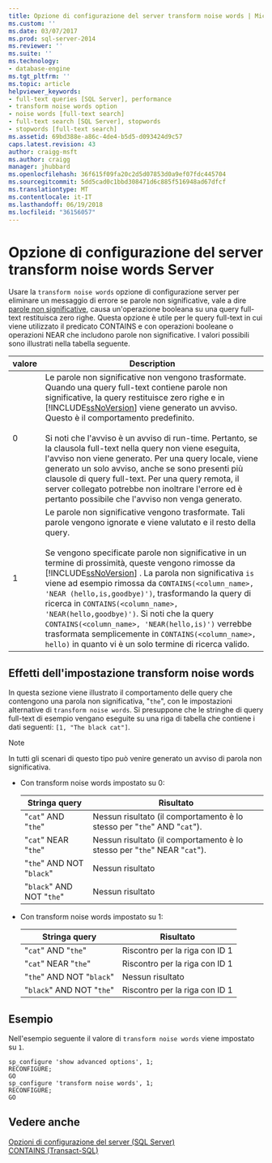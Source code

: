 ```yaml
---
title: Opzione di configurazione del server transform noise words | Microsoft Docs
ms.custom: ''
ms.date: 03/07/2017
ms.prod: sql-server-2014
ms.reviewer: ''
ms.suite: ''
ms.technology:
- database-engine
ms.tgt_pltfrm: ''
ms.topic: article
helpviewer_keywords:
- full-text queries [SQL Server], performance
- transform noise words option
- noise words [full-text search]
- full-text search [SQL Server], stopwords
- stopwords [full-text search]
ms.assetid: 69bd388e-a86c-4de4-b5d5-d093424d9c57
caps.latest.revision: 43
author: craigg-msft
ms.author: craigg
manager: jhubbard
ms.openlocfilehash: 36f615f09fa20c2d5d07853d0a9ef07fdc445704
ms.sourcegitcommit: 5dd5cad0c1bbd308471d6c885f516948ad67dfcf
ms.translationtype: MT
ms.contentlocale: it-IT
ms.lasthandoff: 06/19/2018
ms.locfileid: "36156057"
---
```

# <a name="transform-noise-words-server-configuration-option"></a>Opzione di configurazione del server transform noise words Server
  Usare la `transform noise words` opzione di configurazione server per eliminare un messaggio di errore se parole non significative, vale a dire [parole non significative](../../relational-databases/search/full-text-search.md), causa un'operazione booleana su una query full-text restituisca zero righe. Questa opzione è utile per le query full-text in cui viene utilizzato il predicato CONTAINS e con operazioni booleane o operazioni NEAR che includono parole non significative. I valori possibili sono illustrati nella tabella seguente.  
  
|valore|Description|  
|-----------|-----------------|  
|0|Le parole non significative non vengono trasformate. Quando una query full-text contiene parole non significative, la query restituisce zero righe e in [!INCLUDE[ssNoVersion](../../includes/ssnoversion-md.md)] viene generato un avviso. Questo è il comportamento predefinito.<br /><br /> Si noti che l'avviso è un avviso di run-time. Pertanto, se la clausola full-text nella query non viene eseguita, l'avviso non viene generato. Per una query locale, viene generato un solo avviso, anche se sono presenti più clausole di query full-text. Per una query remota, il server collegato potrebbe non inoltrare l'errore ed è pertanto possibile che l'avviso non venga generato.|  
|1|Le parole non significative vengono trasformate. Tali parole vengono ignorate e viene valutato e il resto della query.<br /><br /> Se vengono specificate parole non significative in un termine di prossimità, queste vengono rimosse da [!INCLUDE[ssNoVersion](../../includes/ssnoversion-md.md)] . La parola non significativa `is` viene ad esempio rimossa da `CONTAINS(<column_name>, 'NEAR (hello,is,goodbye)')`, trasformando la query di ricerca in `CONTAINS(<column_name>, 'NEAR(hello,goodbye)')`. Si noti che la query `CONTAINS(<column_name>, 'NEAR(hello,is)')` verrebbe trasformata semplicemente in `CONTAINS(<column_name>, hello)` in quanto vi è un solo termine di ricerca valido.|  
  
## <a name="effects-of-the-transform-noise-words-setting"></a>Effetti dell'impostazione transform noise words  
 In questa sezione viene illustrato il comportamento delle query che contengono una parola non significativa, "`the`", con le impostazioni alternative di `transform noise words`.  Si presuppone che le stringhe di query full-text di esempio vengano eseguite su una riga di tabella che contiene i dati seguenti: `[1, "The black cat"]`.  
  
> [!NOTE]  
>  In tutti gli scenari di questo tipo può venire generato un avviso di parola non significativa.  
  
-   Con transform noise words impostato su 0:  
  
    |Stringa query|Risultato|  
    |------------------|------------|  
    |"`cat`" AND "`the`"|Nessun risultato (il comportamento è lo stesso per "`the`" AND "`cat`").|  
    |"`cat`" NEAR "`the`"|Nessun risultato (il comportamento è lo stesso per "`the`" NEAR "`cat`").|  
    |"`the`" AND NOT "`black`"|Nessun risultato|  
    |"`black`" AND NOT "`the`"|Nessun risultato|  
  
-   Con transform noise words impostato su 1:  
  
    |Stringa query|Risultato|  
    |------------------|------------|  
    |"`cat`" AND "`the`"|Riscontro per la riga con ID 1|  
    |"`cat`" NEAR "`the`"|Riscontro per la riga con ID 1|  
    |"`the`" AND NOT "`black`"|Nessun risultato|  
    |"`black`" AND NOT "`the`"|Riscontro per la riga con ID 1|  
  
## <a name="example"></a>Esempio  
 Nell'esempio seguente il valore di `transform noise words` viene impostato su `1`.  
  
```  
sp_configure 'show advanced options', 1;  
RECONFIGURE;  
GO  
sp_configure 'transform noise words', 1;  
RECONFIGURE;  
GO  
```  
  
## <a name="see-also"></a>Vedere anche  
 [Opzioni di configurazione del server &#40;SQL Server&#41;](server-configuration-options-sql-server.md)   
 [CONTAINS &#40;Transact-SQL&#41;](/sql/t-sql/queries/contains-transact-sql)  
  
  
